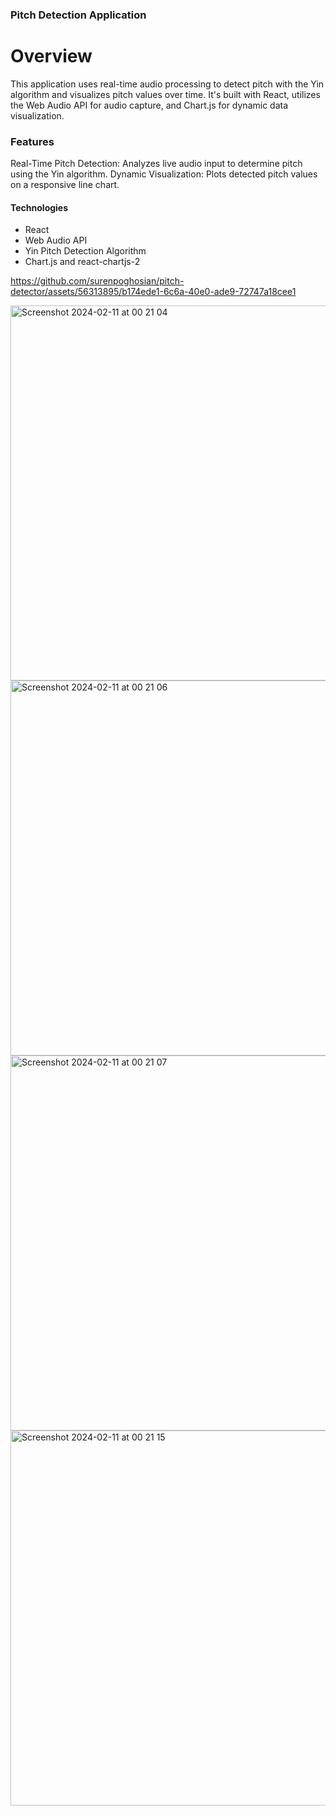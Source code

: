 ### Pitch Detection Application
# Overview
This application uses real-time audio processing to detect pitch with the Yin algorithm and visualizes pitch values over time. It's built with React, utilizes the Web Audio API for audio capture, and Chart.js for dynamic data visualization.

### Features
Real-Time Pitch Detection: Analyzes live audio input to determine pitch using the Yin algorithm.
Dynamic Visualization: Plots detected pitch values on a responsive line chart.

#### Technologies
- React
- Web Audio API
- Yin Pitch Detection Algorithm
- Chart.js and react-chartjs-2


https://github.com/surenpoghosian/pitch-detector/assets/56313895/b174ede1-6c6a-40e0-ade9-72747a18cee1


<img width="600" alt="Screenshot 2024-02-11 at 00 21 04" src="https://github.com/surenpoghosian/pitch-detector/assets/56313895/0d849e00-a532-41bc-8f82-184f172d25fe">
<img width="600" alt="Screenshot 2024-02-11 at 00 21 06" src="https://github.com/surenpoghosian/pitch-detector/assets/56313895/acd4e5a2-1ed4-404c-9750-b95b124f9c60">
<img width="600" alt="Screenshot 2024-02-11 at 00 21 07" src="https://github.com/surenpoghosian/pitch-detector/assets/56313895/46d15c33-8bf3-4276-b266-2c01695fe4c3">
<img width="600" alt="Screenshot 2024-02-11 at 00 21 15" src="https://github.com/surenpoghosian/pitch-detector/assets/56313895/ba938280-97e9-45c6-b631-183ef42c29c9">


